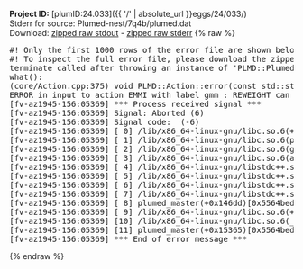 **Project ID:** [plumID:24.033]({{ '/' | absolute_url }}eggs/24/033/)  
Stderr for source:  Plumed-nest/7q4b/plumed.dat   
Download: [zipped raw stdout](plumed.dat.plumed_master.stdout.txt.zip) - [zipped raw stderr](plumed.dat.plumed_master.stderr.txt.zip) 
{% raw %}
<pre>
#! Only the first 1000 rows of the error file are shown below
#! To inspect the full error file, please download the zipped raw stderr file above
terminate called after throwing an instance of 'PLMD::Plumed::ExceptionError'
what():
(core/Action.cpp:375) void PLMD::Action::error(const std::string&) const
ERROR in input to action EMMI with label gmm : REWEIGHT can only be used in parallel with 2 or more replicas
[fv-az1945-156:05369] *** Process received signal ***
[fv-az1945-156:05369] Signal: Aborted (6)
[fv-az1945-156:05369] Signal code:  (-6)
[fv-az1945-156:05369] [ 0] /lib/x86_64-linux-gnu/libc.so.6(+0x45330)[0x7f1402c45330]
[fv-az1945-156:05369] [ 1] /lib/x86_64-linux-gnu/libc.so.6(pthread_kill+0x11c)[0x7f1402c9eb2c]
[fv-az1945-156:05369] [ 2] /lib/x86_64-linux-gnu/libc.so.6(gsignal+0x1e)[0x7f1402c4527e]
[fv-az1945-156:05369] [ 3] /lib/x86_64-linux-gnu/libc.so.6(abort+0xdf)[0x7f1402c288ff]
[fv-az1945-156:05369] [ 4] /lib/x86_64-linux-gnu/libstdc++.so.6(+0xa5ff5)[0x7f14030a5ff5]
[fv-az1945-156:05369] [ 5] /lib/x86_64-linux-gnu/libstdc++.so.6(+0xbb0da)[0x7f14030bb0da]
[fv-az1945-156:05369] [ 6] /lib/x86_64-linux-gnu/libstdc++.so.6(_ZSt10unexpectedv+0x0)[0x7f14030a5a55]
[fv-az1945-156:05369] [ 7] /lib/x86_64-linux-gnu/libstdc++.so.6(+0xa5a6f)[0x7f14030a5a6f]
[fv-az1945-156:05369] [ 8] plumed_master(+0x146dd)[0x5564bed806dd]
[fv-az1945-156:05369] [ 9] /lib/x86_64-linux-gnu/libc.so.6(+0x2a1ca)[0x7f1402c2a1ca]
[fv-az1945-156:05369] [10] /lib/x86_64-linux-gnu/libc.so.6(__libc_start_main+0x8b)[0x7f1402c2a28b]
[fv-az1945-156:05369] [11] plumed_master(+0x15365)[0x5564bed81365]
[fv-az1945-156:05369] *** End of error message ***
</pre>
{% endraw %}
